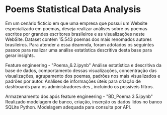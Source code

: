 # Poems Statistical Data Analysis

Em um cenário fictício em que uma empresa que possui um Website especializado em poemas, deseja realizar análises sobre os poemas escritos por grandes escritores brasileiros e as visualizações neste WebSite. Dataset contém 15.543 poemas dos mais renomados autores brasileiros. Para atender a essa deamnda, foram adotados os seguintes passos para realizar uma análise estatística descritiva desta base para gerar insights.

Feature engineering - "Poema_6.2.ipynb"
Análise estatística e descritiva da base de dados, comportamento dessas visualizações, concentração das visualizações, agrupamento dos poemas, padrões nos mais visualizados e padrões por autor. Análises de informações úteis para criação de dashboards para os administradores des , incluindo os possíveis filtros.

Armazenamento dos após feature engineering - "BD_Poema 3.5.ipynb"
Realizado modelagem de banco, criação, inserção os dados lidos no banco SQLite Python. Modelagem adequada para consulta por API.
